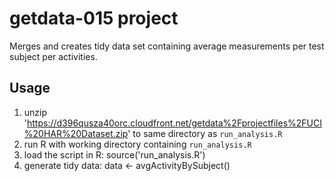 # getdata-015 project

Merges and creates tidy data set containing average measurements per test subject per activities.

## Usage

1. unzip 'https://d396qusza40orc.cloudfront.net/getdata%2Fprojectfiles%2FUCI%20HAR%20Dataset.zip' to same directory as `run_analysis.R`
2. run R with working directory containing `run_analysis.R`
3. load the script in R:
        source('run_analysis.R')
4. generate tidy data:
        data <- avgActivityBySubject()

